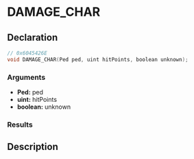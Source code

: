 # DAMAGE_CHAR

## Declaration
```cpp
// 0x6045426E
void DAMAGE_CHAR(Ped ped, uint hitPoints, boolean unknown);
```

### Arguments
- **Ped:** ped
- **uint:** hitPoints
- **boolean:** unknown

### Results

## Description
